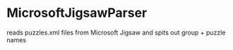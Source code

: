 # MicrosoftJigsawParser
reads puzzles.xml files from Microsoft Jigsaw and spits out group + puzzle names
